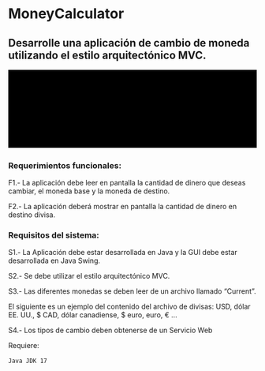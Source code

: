 # MoneyCalculator

## Desarrolle una aplicación de cambio de moneda utilizando el estilo arquitectónico MVC.
<p align="center"><img src="https://github.com/AcoranGonzalezMoray/MoneyCalculator/blob/main/20221112_201214.gif"></p>



### Requerimientos funcionales:
<p>
F1.- La aplicación debe leer en pantalla la cantidad de dinero que deseas cambiar, el
moneda base y la moneda de destino.

F2.- La aplicación deberá mostrar en pantalla la cantidad de dinero en destino
divisa.
</p>

### Requisitos del sistema:
<p>
S1.- La Aplicación debe estar desarrollada en Java y la GUI debe estar desarrollada en Java Swing.

S2.- Se debe utilizar el estilo arquitectónico MVC.

S3.- Las diferentes monedas se deben leer de un archivo llamado “Current”.

El siguiente es un ejemplo del contenido del archivo de divisas:
USD, dólar EE. UU., $
CAD, dólar canadiense, $
euro, euro, €
…

S4.- Los tipos de cambio deben obtenerse de un Servicio Web
</p>





Requiere:
```
Java JDK 17
```

